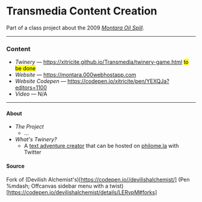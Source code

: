 Transmedia Content Creation
===
Part of a class project about the 2009 _[Montara Oil Spill](https://en.wikipedia.org/wiki/Montara_oil_spill)_.

---

### Content
+ _Twinery_ — https://xitricite.github.io/Transmedia/twinery-game.html <mark>to be done </mark>
+ _Website_ — https://montara.000webhostapp.com
+ _Website Codepen_ — https://codepen.io/xitricite/pen/YEXQJa?editors=1100
+ _Video_ — N/A

---

#### About
+ _The Project_
  - ...
+ _What's Twinery?_
  - A [text adventure creator](https://twinery.org/) that can be hosted on [philome.la](https://philome.la) with Twitter

#### Source
Fork of (Devilish Alchemist's)[https://codepen.io//devilishalchemist/] (Pen %mdash; Offcanvas sidebar menu with a twist)[https://codepen.io/devilishalchemist/details/LERvpM#forks]
